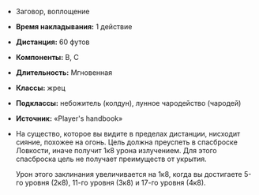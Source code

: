 - Заговор, воплощение
- **Время накладывания:** 1 действие
- **Дистанция:** 60 футов
- **Компоненты:** В, С
- **Длительность:** Мгновенная
- **Классы:** жрец
- **Подклассы:** небожитель (колдун), лунное чародейство (чародей)
- **Источник:** «Player's handbook»
- На существо, которое вы видите в пределах дистанции, нисходит сияние, похожее на огонь. Цель должна преуспеть в спасброске Ловкости, иначе получит 1к8 урона излучением. Для этого спасброска цель не получает преимуществ от укрытия.
    
    Урон этого заклинания увеличивается на 1к8, когда вы достигаете 5-го уровня (2к8), 11-го уровня (3к8) и 17-го уровня (4к8).